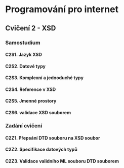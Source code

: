 # Programování pro internet

## Cvičení 2 - XSD

### Samostudium

#### C2S1. Jazyk XSD

#### C2S2. Datové typy

#### C2S3. Komplexní a jednoduché typy

#### C2S4. Reference v XSD

#### C2S5. Jmenné prostory

#### C2S6. validace XSD souborem

### Zadání cvičení

#### C2Z1. Přepsání DTD souboru na XSD soubor

#### C2Z2. Specifikace datových typů

#### C2Z3. Validace validního ML souboru DTD souborem